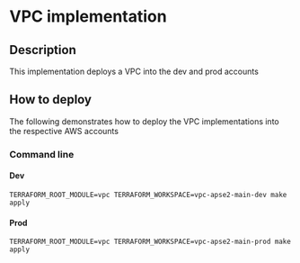 
# VPC implementation

## Description

This implementation deploys a VPC into the dev and prod accounts

## How to deploy

The following demonstrates how to deploy the VPC implementations into the respective AWS accounts

### Command line

#### Dev

    TERRAFORM_ROOT_MODULE=vpc TERRAFORM_WORKSPACE=vpc-apse2-main-dev make apply

#### Prod

    TERRAFORM_ROOT_MODULE=vpc TERRAFORM_WORKSPACE=vpc-apse2-main-prod make apply
